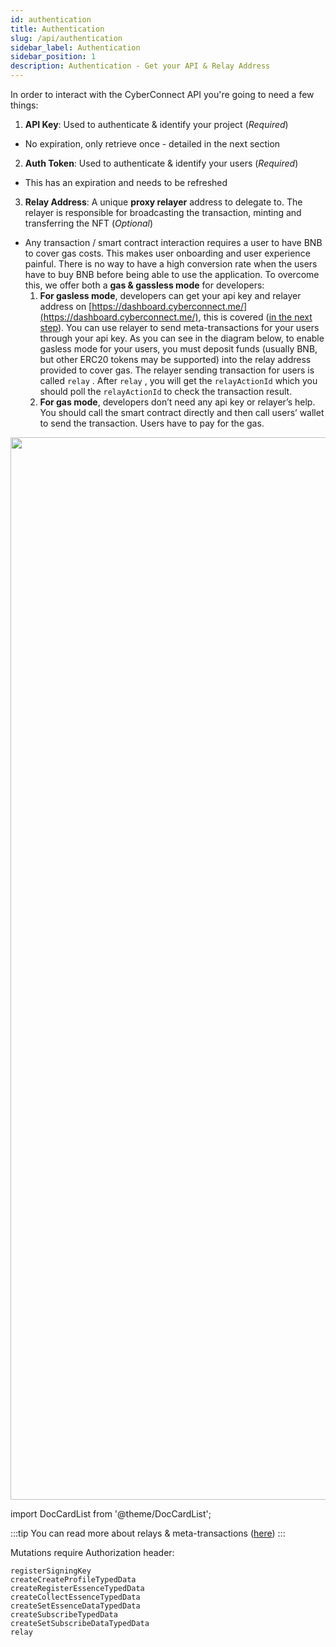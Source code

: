 ```yaml
---
id: authentication
title: Authentication
slug: /api/authentication
sidebar_label: Authentication
sidebar_position: 1
description: Authentication - Get your API & Relay Address
---
```


In order to interact with the CyberConnect API you're going to need a few things:

1. **API Key**: Used to authenticate & identify your project (_Required_)

- No expiration, only retrieve once - detailed in the next section

2. **Auth Token**: Used to authenticate & identify your users (_Required_)

- This has an expiration and needs to be refreshed

3. **Relay Address**: A unique **proxy relayer** address to delegate to. The relayer is responsible for broadcasting the transaction, minting and transferring the NFT (_Optional_)

- Any transaction / smart contract interaction requires a user to have BNB to cover gas costs. This makes user onboarding and user experience painful. There is no way to have a high conversion rate when the users have to buy BNB before being able to use the application. To overcome this, we offer both a **gas & gassless mode** for developers:
  1. **For gasless mode**, developers can get your api key and relayer address on [https://dashboard.cyberconnect.me/](https://dashboard.cyberconnect.me/), this is covered ([in the next step](/api/get-api-key)). You can use relayer to send meta-transactions for your users through your api key. As you can see in the diagram below, to enable gasless mode for your users, you must deposit funds (usually BNB, but other ERC20 tokens may be supported) into the relay address provided to cover gas. The relayer sending transaction for users is called `relay` . After `relay` , you will get the `relayActionId` which you should poll the `relayActionId` to check the transaction result.
  2. **For gas mode**, developers don’t need any api key or relayer’s help. You should call the smart contract directly and then call users’ wallet to send the transaction. Users have to pay for the gas.

<img src="/img/v2/auth_and_gas_v_gasless.png" height="1700px" width="1700px"/>

import DocCardList from '@theme/DocCardList';

:::tip
You can read more about relays & meta-transactions ([here](https://hackernoon.com/what-is-a-transaction-relayer-and-how-does-it-work-bd1q3ywa))
:::

<DocCardList/>

Mutations require Authorization header:

```
registerSigningKey
createCreateProfileTypedData
createRegisterEssenceTypedData
createCollectEssenceTypedData
createSetEssenceDataTypedData
createSubscribeTypedData
createSetSubscribeDataTypedData
relay
```
